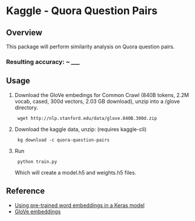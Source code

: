 # Kaggle - Quora Question Pairs

## Overview
This package will perform similarity analysis on Quora question pairs.

### Resulting accuracy: *~ ___*

## Usage

1. Download the GloVe embedings for Common Crawl (840B tokens, 2.2M vocab, cased, 300d vectors, 2.03 GB download), unzip into a /glove directory.
        
        wget http://nlp.stanford.edu/data/glove.840B.300d.zip
        
2. Download the kaggle data, unzip: (requires kaggle-cli)

        kg download -c quora-question-pairs

3. Run 

        python train.py

    Which will create a model.h5 and weights.h5 files.
        
## Reference
* [Using pre-trained word embeddings in a Keras model](https://blog.keras.io/using-pre-trained-word-embeddings-in-a-keras-model.html)
* [GloVe embeddings](http://nlp.stanford.edu/projects/glove/)
